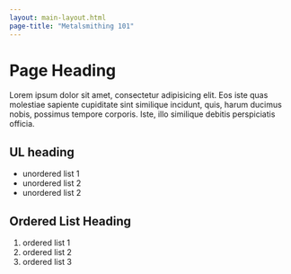 ```yaml
---
layout: main-layout.html
page-title: "Metalsmithing 101"
---
```


# Page Heading

Lorem ipsum dolor sit amet, consectetur adipisicing elit. Eos iste quas molestiae sapiente cupiditate sint similique incidunt, quis, harum ducimus nobis, possimus tempore corporis. Iste, illo similique debitis perspiciatis officia.

## UL heading
- unordered list 1
- unordered list 2
- unordered list 2

## Ordered List Heading

1. ordered list 1
2. ordered list 2
3. ordered list 3